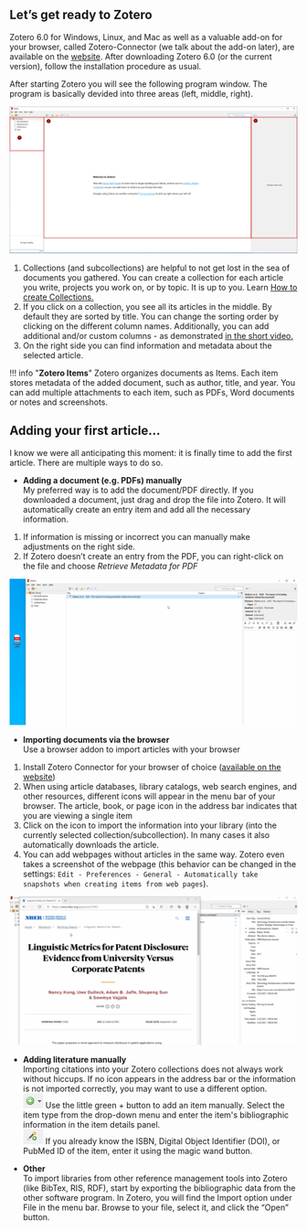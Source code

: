 ## Let’s get ready to Zotero

Zotero 6.0 for Windows, Linux, and Mac as well as a valuable add-on for your browser, called Zotero-Connector (we talk about the add-on later), are available on the [website](https://www.zotero.org/download/). After downloading Zotero 6.0 (or the current version), follow the installation procedure as usual.

After starting Zotero you will see the following program window. The program is basically devided into three areas (left, middle, right). 

 ![](images/02a.png)

1. Collections (and subcollections) are helpful to not get lost in the sea of documents you gathered. You can create a collection for each article you write, projects you work on, or by topic. It is up to you. Learn [How to create Collections.](images/01collection.gif)
2. If you click on a collection, you see all its articles in the middle. By default they are sorted by title. You can change the sorting order by clicking on the different column names. Additionally, you can add additional and/or custom columns - as demonstrated [in the short video.](images/02columns.gif)
3. On the right side you can find information and metadata about the selected article.

!!! info "**Zotero Items**"
    Zotero organizes documents as Items. Each item stores metadata of the added document, such as author, title, and year. You can add multiple attachments to each item, such as PDFs, Word documents or notes and screenshots. 


## Adding your first article…

I know we were all anticipating this moment: it is finally time to add the first article. There are multiple ways to do so.

-	**Adding a document (e.g. PDFs) manually**  
 My preferred way is to add the document/PDF directly. If you downloaded a document, just drag and drop the file into Zotero. It will automatically create an entry item and add all the necessary information.
  1. If information is missing or incorrect you can manually make adjustments on the right side.
  2. If Zotero doesn’t create an entry from the PDF, you can right-click on the file and choose *Retrieve Metadata for PDF*

 ![](images/02-addpdf.png)


-	**Importing documents via the browser**  
 Use a browser addon to import articles with your browser
  1. Install Zotero Connector for your browser of choice ([available on the website](https://www.zotero.org/download/))
  2. When using article databases, library catalogs, web search engines, and other resources, different icons will appear in the menu bar of your browser. The article, book, or page icon in the address bar indicates that you are viewing a single item
  3. Click on the icon to import the information into your library (into the currently selected collection/subcollection). In many cases it also automatically downloads the article.
  4. You can add webpages without articles in the same way. Zotero even takes a screenshot of the webpage (this behavior can be changed in the settings: `Edit - Preferences - General - Automatically take snapshots when creating items from web pages`). 

 ![](images/02-addbrowser.gif)


-	**Adding literature manually**  
 Importing citations into your Zotero collections does not always work without hiccups. If no icon appears in the address bar or the information is not imported correctly, you may want to use a different option.  
 ![](images/02manually1.png) Use the little green + button to add an item manually. Select the item type from the drop-down menu and enter the item's bibliographic information in the item details panel.  
 ![](images/02manually2.png) If you already know the ISBN, Digital Object Identifier (DOI), or PubMed ID of the item, enter it using the magic wand button.


-	**Other**  
 To import libraries from other reference management tools into Zotero (like BibTex, RIS, RDF), start by exporting the bibliographic data from the other software program. In Zotero, you will find the Import option under File in the menu bar. Browse to your file, select it, and click the “Open” button.

